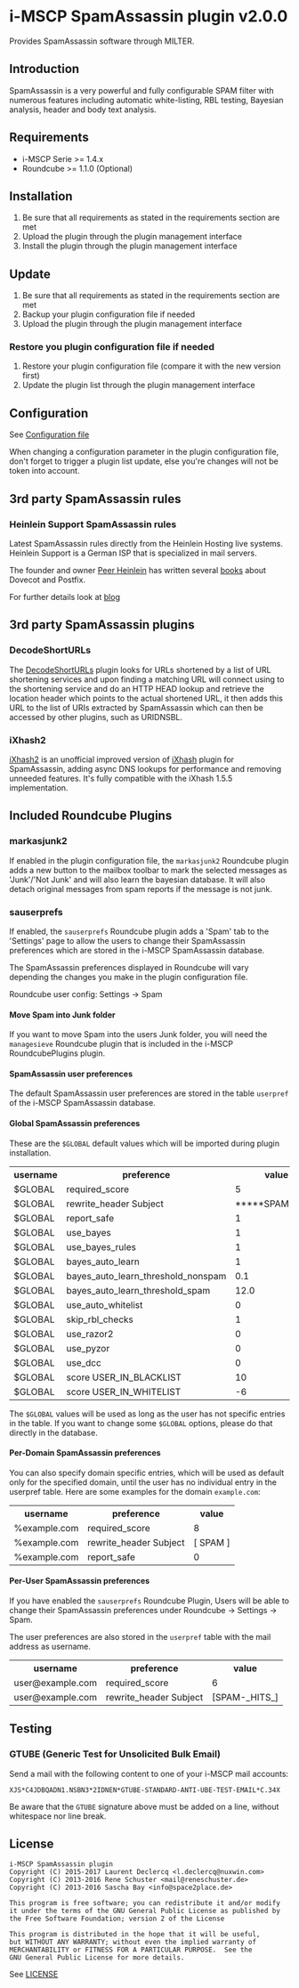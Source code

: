 # i-MSCP SpamAssassin plugin v2.0.0

Provides SpamAssassin software through MILTER.

## Introduction

SpamAssassin is a very powerful and fully configurable SPAM filter with
numerous features including automatic white-listing, RBL testing, Bayesian
analysis, header and body text analysis.

## Requirements

* i-MSCP Serie >= 1.4.x
* Roundcube >= 1.1.0 (Optional)

## Installation

1. Be sure that all requirements as stated in the requirements section are met
2. Upload the plugin through the plugin management interface
3. Install the plugin through the plugin management interface

## Update

1. Be sure that all requirements as stated in the requirements section are met
2. Backup your plugin configuration file if needed
3. Upload the plugin through the plugin management interface

### Restore you plugin configuration file if needed

1. Restore your plugin configuration file (compare it with the new version first)
2. Update the plugin list through the plugin management interface

## Configuration

See [Configuration file](../SpamAssassin/config.php)

When changing a configuration parameter in the plugin configuration file, don't
forget to trigger a plugin list update, else you're changes will not be token
into account.

## 3rd party SpamAssassin rules

### Heinlein Support SpamAssassin rules

Latest SpamAssassin rules directly from the Heinlein Hosting live systems.
Heinlein Support is a German ISP that is specialized in mail servers.
 
The founder and owner [Peer Heinlein](https://de.wikipedia.org/wiki/Peer_Heinlein "Peer Heinlein")
has written several [books](https://portal.dnb.de/opac.htm?method=simpleSearch&query=123703522)
about Dovecot and Postfix.

For further details look at [blog](https://www.heinlein-support.de/blog/news/aktuelle-spamassassin-regeln-von-heinlein-support/ "Aktuelle SpamAssassin-Regeln von Heinlein Support")

## 3rd party SpamAssassin plugins

### DecodeShortURLs

The [DecodeShortURLs](https://github.com/smfreegard/DecodeShortURLs "DecodeShortURLs")
plugin looks for URLs shortened by a list of URL shortening services and upon
finding a matching URL will connect using to the shortening service and do an
HTTP HEAD lookup and retrieve the location header which points to the actual
shortened URL, it then adds this URL to the list of URIs extracted by
SpamAssassin which can then be accessed by other plugins, such as URIDNSBL.

### iXhash2

[iXhash2](http://mailfud.org/iXhash2/ "iXhash2") is an unofficial improved
version of  [iXhash](http://www.ixhash.net/ "iXhash") plugin for SpamAssassin,
adding async DNS lookups for performance and removing unneeded features. It's
fully compatible with the iXhash 1.5.5 implementation.

## Included Roundcube Plugins

### markasjunk2

If enabled in the plugin configuration file, the `markasjunk2` Roundcube plugin
adds a new button to the mailbox toolbar to mark the selected messages as
'Junk'/'Not Junk' and will also learn the bayesian database. It will also
detach original messages from spam reports if the message is not junk.

### sauserprefs

If enabled, the `sauserprefs` Roundcube plugin adds a 'Spam' tab to the
'Settings' page to allow the users to change their SpamAssassin preferences
which are stored in the i-MSCP SpamAssassin database.

The SpamAssassin preferences displayed in Roundcube will vary depending the
changes you make in the plugin configuration file.

Roundcube user config: Settings -> Spam

#### Move Spam into Junk folder

If you want to move Spam into the users Junk folder, you will need the
`managesieve` Roundcube plugin that is included in the i-MSCP RoundcubePlugins
plugin.

#### SpamAssassin user preferences

The default SpamAssassin user preferences are stored in the table `userpref` of
the i-MSCP SpamAssassin database.

#### Global SpamAssassin preferences

These are the `$GLOBAL` default values which will be imported during plugin
installation.

<table>
    <tr>
        <th>username</th>
        <th>preference</th>
        <th>value</th>
    </tr>
    <tr>
        <td>$GLOBAL</td>
        <td>required_score</td>
        <td>5</td>
    </tr>
    <tr>
        <td>$GLOBAL</td>
        <td>rewrite_header Subject</td>
        <td>*****SPAM*****</td>
    </tr>
    <tr>
        <td>$GLOBAL</td>
        <td>report_safe</td>
        <td>1</td>
    </tr>
    <tr>
        <td>$GLOBAL</td>
        <td>use_bayes</td>
        <td>1</td>
    </tr>
    <tr>
        <td>$GLOBAL</td>
        <td>use_bayes_rules</td>
        <td>1</td>
    </tr>
    <tr>
        <td>$GLOBAL</td>
        <td>bayes_auto_learn</td>
        <td>1</td>
    </tr>
    <tr>
        <td>$GLOBAL</td>
        <td>bayes_auto_learn_threshold_nonspam</td>
        <td>0.1</td>
    </tr>
    <tr>
        <td>$GLOBAL</td>
        <td>bayes_auto_learn_threshold_spam</td>
        <td>12.0</td>
    </tr>
    <tr>
        <td>$GLOBAL</td>
        <td>use_auto_whitelist</td>
        <td>0</td>
    </tr>
    <tr>
        <td>$GLOBAL</td>
        <td>skip_rbl_checks</td>
        <td>1</td>
    </tr>
    <tr>
        <td>$GLOBAL</td>
        <td>use_razor2</td>
        <td>0</td>
    </tr>
    <tr>
        <td>$GLOBAL</td>
        <td>use_pyzor</td>
        <td>0</td>
    </tr>
    <tr>
        <td>$GLOBAL</td>
        <td>use_dcc</td>
        <td>0</td>
    </tr>
    <tr>
        <td>$GLOBAL</td>
        <td>score USER_IN_BLACKLIST</td>
        <td>10</td>
    </tr>
    <tr>
        <td>$GLOBAL</td>
        <td>score USER_IN_WHITELIST</td>
        <td>-6</td>
    </tr>
</table>

The `$GLOBAL` values will be used as long as the user has not specific entries
in the table. If you want to change some `$GLOBAL` options, please do that
directly in the database.

#### Per-Domain SpamAssassin preferences

You can also specify domain specific entries, which will be used as default
only for the specified domain, until the user has no individual entry in the
userpref table. Here are some examples for the domain `example.com`:

<table>
    <tr>
        <th>username</th>
        <th>preference</th>
        <th>value</th>
    </tr>
    <tr>
        <td>%example.com</td>
        <td>required_score</td>
        <td>8</td>
    </tr>
    <tr>
        <td>%example.com</td>
        <td>rewrite_header Subject</td>
        <td>[ SPAM ]</td>
    </tr>
    <tr>
        <td>%example.com</td>
        <td>report_safe</td>
        <td>0</td>
    </tr>
</table>

#### Per-User SpamAssassin preferences

If you have enabled the `sauserprefs` Roundcube Plugin, Users will be able to
change their SpamAssassin preferences under Roundcube -> Settings -> Spam.

The user preferences are also stored in the `userpref` table with the mail
address as username.

<table>
    <tr>
        <th>username</th>
        <th>preference</th>
        <th>value</th>
    </tr>
    <tr>
        <td>user@example.com</td>
        <td>required_score</td>
        <td>6</td>
    </tr>
    <tr>
        <td>user@example.com</td>
        <td>rewrite_header Subject</td>
        <td>[SPAM-_HITS_]</td>
    </tr>
</table>

## Testing

### GTUBE (Generic Test for Unsolicited Bulk Email)

Send a mail with the following content to one of your i-MSCP mail accounts:

```
XJS*C4JDBQADN1.NSBN3*2IDNEN*GTUBE-STANDARD-ANTI-UBE-TEST-EMAIL*C.34X
```

Be aware that the `GTUBE` signature above must be added on a line, without
whitespace nor line break.

## License

    i-MSCP SpamAssassin plugin
    Copyright (C) 2015-2017 Laurent Declercq <l.declercq@nuxwin.com>
    Copyright (C) 2013-2016 Rene Schuster <mail@reneschuster.de>
    Copyright (C) 2013-2016 Sascha Bay <info@space2place.de>
    
    This program is free software; you can redistribute it and/or modify
    it under the terms of the GNU General Public License as published by
    the Free Software Foundation; version 2 of the License
    
    This program is distributed in the hope that it will be useful,
    but WITHOUT ANY WARRANTY; without even the implied warranty of
    MERCHANTABILITY or FITNESS FOR A PARTICULAR PURPOSE.  See the
    GNU General Public License for more details.

See [LICENSE](LICENSE)

